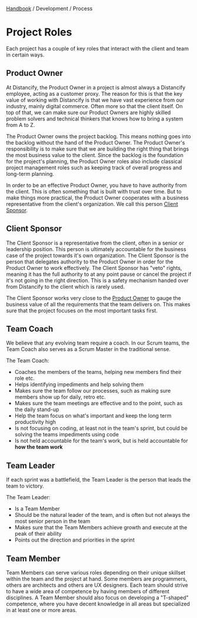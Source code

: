 [Handbook](../../README.md) / Development / Process

# Project Roles

Each project has a couple of key roles that interact with the client and team in certain ways.

## Product Owner

At Distancify, the Product Owner in a project is almost always a Distancify employee, acting as a customer proxy. The reason for this is that the key value of working with Distancify is that we have vast experience from our industry, mainly digital commerce. Often more so that the client itself. On top of that, we can make sure our Product Owners are highly skilled problem solvers and technical thinkers that knows how to bring a system from A to Z.

The Product Owner owns the project backlog. This means nothing goes into the backlog without the hand of the Product Owner. The Product Owner's responsibility is to make sure that we are building the right thing that brings the most business value to the client. Since the backlog is the foundation for the project's planning, the Product Owner roles also include classical project management roles such as keeping track of overall progress and long-term planning.

In order to be an effective Product Owner, you have to have authority from the client. This is often something that is built with trust over time. But to make things more practical, the Product Owner cooperates with a business representative from the client's organization. We call this person [Client Sponsor](#client-sponsor).

## Client Sponsor

The Client Sponsor is a representative from the client, often in a senior or leadership position. This person is ultimately accountable for the business case of the project towards it's own organization. The Client Sponsor is the person that delegates authority to the Product Owner in order for the Product Owner to work effectively. The Client Sponsor has "veto" rights, meaning it has the full authority to at any point pause or cancel the project if it's not going in the right direction. This is a safety mechanism handed over from Distancify to the client which is rarely used.

The Client Sponsor works very close to the [Product Owner](#product-owner) to gauge the business value of all the requirements that the team delivers on. This makes sure that the project focuses on the most important tasks first.

## Team Coach

We believe that any evolving team require a coach. In our Scrum teams, the Team Coach also serves as a Scrum Master in the traditional sense.

The Team Coach:

- Coaches the members of the teams, helping new members find their role etc.
- Helps identifying impediments and help solving them
- Makes sure the team follow our processes, such as making sure members show up for daily, retro etc.
- Makes sure the team meetings are effective and to the point, such as the daily stand-up
- Help the team focus on what's important and keep the long term productivity high
- Is not focusing on coding, at least not in the team's sprint, but could be solving the teams impediments using code
- Is not held accountable for the team's work, but is held accountable for **how the team work**

## Team Leader

If each sprint was a battlefield, the Team Leader is the person that leads the team to victory.

The Team Leader:

- Is a Team Member
- Should be the natural leader of the team, and is often but not always the most senior person in the team 
- Makes sure that the Team Members achieve growth and execute at the peak of their ability
- Points out the direction and priorities in the sprint

## Team Member

Team Members can serve various roles depending on their unique skillset within the team and the project at hand. Some members are programmers, others are architects and others are UX designers. Each team should strive to have a wide area of competence by having members of different disciplines. A Team Member should also focus on developing a "T-shaped" competence, where you have decent knowledge in all areas but specialized in at least one or more areas.